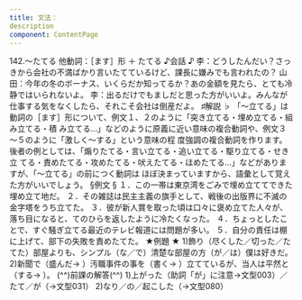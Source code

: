```yaml
---
title: 文法：
description
component: ContentPage
---
```



142.～たてる
他動詞：［ます］形 ＋ たてる
♪会話 ♪
李：どうしたんだい？さっきから会社の不満ばかり言いたてているけど、課長に嫌みでも言われたの？
山田：今年の冬のボーナス、いくらだか知ってるか？あの金額を見たら、とても冷静ではいられないよ。
李：出るだけでもましだと思った方がいいよ。みんなが仕事する気をなくしたら、それこそ会社は倒産だよ。
♯解説 ♭
「～立てる」は動詞の［ます］形について、例文１、２のように「突き立てる・埋め立てる・組み立てる・積 み立てる…」などのように原義に近い意味の複合動詞や、例文３～５のように「激しく～する」という意味の程 度強調の複合動詞を作ります。後者の例としては、「煽りたてる・言い立てる・追い立てる・駆り立てる・せき立 てる・責めたてる・攻めたてる・吠えたてる・ほめたてる…」などがありますが、「～立てる」の前につく動詞は ほぼ決まっていますから、語彙として覚えた方がいいでしょう。
§例文 §
１．この一帯は東京湾をごみで埋め立ててできた埋め立て地だ。
２．その雑誌は民主主義の旗手として、戦後の出版界に不滅の金字塔をうち立てた。
３．彼が新人賞を取った頃は口々に褒め立てた人々が、落ち目になると、てのひらを返したように冷たくなった。
４．ちょっとしたことで、すぐ騒ぎ立てる最近のテレビ報道には問題が多い。
５．自分の責任は棚に上げて、部下の失敗を責めたてた。
★例題 ★
1)飾り（尽くした／切った／たてた）部屋よりも、シンプル（な／で）清楚な部屋の方（が／は）僕は好きだ。
2)新聞で（盛んだ→ ）汚職事件の事を（書く→ ）立てているが、当人は平然と（する→ ）。
(^^)前課の解答(^^)
1)上がった（助詞「が」に注意→文型003）／たて／が（→文型031）
2)なり／の／起こした（→文型080）
